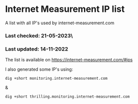 # Internet Measurement IP list
A list with all IP's used by internet-measurement.com
### Last checked: 21-05-2023\
### Last updated: 14-11-2022

The list is available on https://internet-measurement.com/#ips

I also generated some IP's using:
 
    dig +short monitoring.internet-measurement.com
    
&
    
    dig +short thrilling.monitoring.internet-measurement.com
